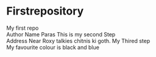 # Firstrepository
My first repo
<br>
Author Name Paras This  is my second Step 
<br>
Address Near Roxy talkies chitnis ki goth. My Thired step
<br>
My favourite colour is black and blue 

